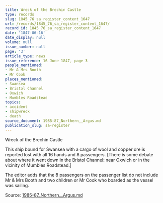 ```yaml
---
title: Wreck of the Brechin Castle
type: records
slug: 1845_76_sa_register_content_1647
url: /records/1845_76_sa_register_content_1647/
record_id: 1845_76_sa_register_content_1647
date: '1847-06-16'
date_display: null
volume: null
issue_number: null
page: '3'
article_type: news
issue_reference: 16 June 1847, page 3
people_mentioned:
- Mr & Mrs Booth
- Mr Cook
places_mentioned:
- Swansea
- Bristol Channel
- Oxwich
- Mumbles Roadstead
topics:
- accident
- shipwreck
- death
source_document: 1985-87_Northern__Argus.md
publication_slug: sa-register
---
```


Wreck of the Brechin Castle

This ship bound for Swansea with a cargo of wool and copper ore is reported lost with all 16 hands and 8 passengers.  [There is some debate about where it went down in the Bristol Channel: near Oxwich or in the vicinity of Mumbles Roadstead.]

The editor adds that the 8 passengers on the passenger list do not include Mr & Mrs Booth and two children or Mr Cook who boarded as the vessel was sailing.

Source: [1985-87_Northern__Argus.md](/downloads/markdown/1985-87_Northern__Argus.md)

